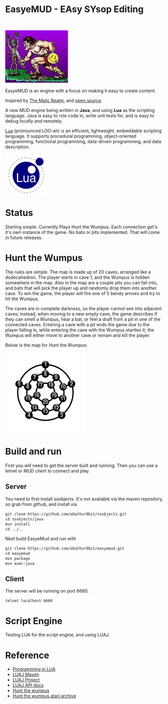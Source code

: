 # EasyeMUD - EAsy SYsop Editing
<br/>

![](img/easyemud/barb.jpg)

EasyeMUD is an engine with a focus on making it easy to create content.

Inspired by [The Majic Realm](https://www.facebook.com/groups/868161636530458), and [open source][repo].

A new MUD engine being written in **Java**, and using **Lua** as the scripting language. Java is easy to role code in, write unit tests for, and is easy to debug locally *and* remotely.

[Lua] (pronounced LOO-ah) is an efficient, lightweight, embeddable scripting language. It supports procedural programming, object-oriented programming, functional programming, data-driven programming, and data description.

![](img/easyemud/lua-logo.gif)

[lua]: https://www.lua.org
[repo]: https://github.com/abathur8bit/easyemud

# Status
Starting simple. Currently Plays Hunt the Wumpus. Each connection get's it's own instance of the game. No bats or pits implemented. That will come in future releases. 

# Hunt the Wumpus
The rules are simple. The map is made up of 20 caves, arranged like a dodecahedron. The player starts in cave 1, and the Wumpus is hidden somewhere in the map. Also in the map are a couple pits you can fall into, and bats that will pick the player up and randomly drop them into another cave. To win the game, the player will fire one of 5 bendy arrows and try to hit the Wumpus.

The caves are in complete darkness, so the player cannot see into adjacent caves; instead, when moving to a new empty cave, the game describes if they can smell a Wumpus, hear a bat, or feel a draft from a pit in one of the connected caves. Entering a cave with a pit ends the game due to the player falling in, while entering the cave with the Wumpus startles it; the Wumpus will either move to another cave or remain and kill the player.

Below is the map for Hunt the Wumpus:

![](img/easyemud/wumpus-map.png)

# Build and run
First you will need to get the server built and running. Then you can use a telnet or MUD client to connect and play. 

## Server
You need to first install ssobjects. It's not available via the maven repository, so grab from github, and install via 

    git clone https://github.com/abathur8bit/ssobjects.git
    cd ssobjects/java
    mvn install 
    cd ../..

Next build EasyeMud and run with

    git clone https://github.com/abathur8bit/easyemud.git
    cd easyemud
    mvn package
    mvn exec:java
    
## Client
The server will be running on port 6660. 

    telnet localhost 6660


# Script Engine
Testing LUA for the script engine, and using LUAJ. 

# Reference
- [Programming in LUA](https://www.lua.org/pil/contents.html)
- [LUAJ Maven](https://mvnrepository.com/artifact/org.luaj/luaj-jse)
- [LUAJ Project](https://github.com/luaj/luaj)
- [LUAJ API docs](http://luaj.org/luaj/3.0/api/overview-summary.html)
- [Hunt the wumpus](https://en.wikipedia.org/wiki/Hunt_the_Wumpus)
- [Hunt the wumpus atari archive](https://www.atariarchives.org/bcc1/showpage.php?page=249)
